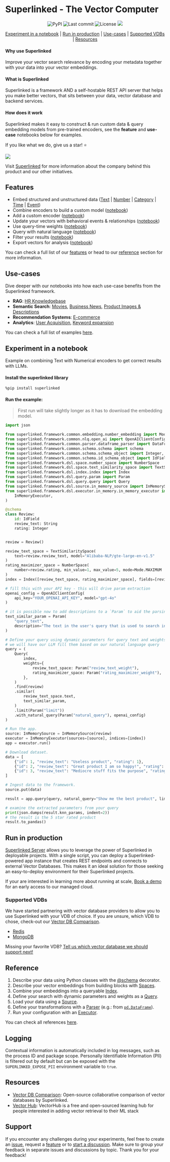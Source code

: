 # Superlinked - The Vector Computer

<div align="center">

![PyPI](https://img.shields.io/pypi/v/superlinked)
![Last commit](https://img.shields.io/github/last-commit/superlinked/superlinked)
![License](https://img.shields.io/github/license/superlinked/superlinked) 
![](https://img.shields.io/github/stars/superlinked/superlinked)

</div>

<div align="center">

[Experiment in a notebook](#experiment-in-a-notebook)  | [Run in production](#run-in-production) | [Use-cases](#use-cases) | [Supported VDBs](#supported-vdbs) | [Resources](#resources)

</div>

#### Why use Superlinked
Improve your vector search relevance by encoding your metadata together with your data into your vector embeddings.

#### What is Superlinked
Superlinked is a framework AND a self-hostable REST API server that helps you make better vectors, that sits between your data, vector database and backend services.

#### How does it work
Superlinked makes it easy to construct & run custom data & query embedding models from pre-trained encoders, see the <b>feature</b> and <b>use-case</b> notebooks below for examples.

If you like what we do, give us a star! ⭐

![](https://storage.googleapis.com/superlinked-public-assets/readme.png)

Visit [Superlinked](https://superlinked.com/) for more information about the company behind this product and our other initiatives.

## Features

- Embed structured and unstructured data ([Text](https://colab.research.google.com/github/superlinked/superlinked/blob/main/notebook/feature/text_embedding.ipynb) | [Number](https://colab.research.google.com/github/superlinked/superlinked/blob/main/notebook/feature/number_embedding_minmax.ipynb) | [Category](https://colab.research.google.com/github/superlinked/superlinked/blob/main/notebook/feature/categorical_embedding.ipynb) | [Time](https://colab.research.google.com/github/superlinked/superlinked/blob/main/notebook/feature/recency_embedding.ipynb) | [Event](https://colab.research.google.com/github/superlinked/superlinked/blob/main/notebook/feature/event_effects.ipynb))
- Combine encoders to build a custom model ([notebook](https://colab.research.google.com/github/superlinked/superlinked/blob/main/notebook/feature/combine_multiple_embeddings.ipynb))
- Add a custom encoder ([notebook](https://colab.research.google.com/github/superlinked/superlinked/blob/main/notebook/feature/custom_space.ipynb))
- Update your vectors with behavioral events & relationships ([notebook](https://colab.research.google.com/github/superlinked/superlinked/blob/main/notebook/feature/event_effects.ipynb))
- Use query-time weights ([notebook](https://colab.research.google.com/github/superlinked/superlinked/blob/main/notebook/feature/query_time_weights.ipynb))
- Query with natural language ([notebook](https://colab.research.google.com/github/superlinked/superlinked/blob/main/notebook/feature/natural_language_querying.ipynb))
- Filter your results ([notebook](https://colab.research.google.com/github/superlinked/superlinked/blob/main/notebook/feature/hard_filtering.ipynb))
- Export vectors for analysis ([notebook](https://colab.research.google.com/github/superlinked/superlinked/blob/main/notebook/feature/vector_sampler.ipynb))

You can check a full list of our [features](https://github.com/superlinked/superlinked/tree/main/notebook/feature) or head to our [reference](#reference) section for more information.

## Use-cases

Dive deeper with our notebooks into how each use-case benefits from the Superlinked framework.

- **RAG**: [HR Knowledgebase](https://colab.research.google.com/github/superlinked/superlinked/blob/main/notebook/rag_hr_knowledgebase.ipynb)
- **Semantic Search**: [Movies](https://colab.research.google.com/github/superlinked/superlinked/blob/main/notebook/semantic_search_netflix_titles.ipynb), [Business News](https://colab.research.google.com/github/superlinked/superlinked/blob/main/notebook/semantic_search_news.ipynb), [Product Images & Descriptions](https://colab.research.google.com/github/superlinked/superlinked/blob/main/notebook/image_search_e_commerce.ipynb)
- **Recommendation Systems**: [E-commerce](https://colab.research.google.com/github/superlinked/superlinked/blob/main/notebook/recommendations_e_commerce.ipynb)
- **Analytics**: [User Acquisition](https://colab.research.google.com/github/superlinked/superlinked/blob/main/notebook/analytics_user_acquisition.ipynb), [Keyword expansion](https://colab.research.google.com/github/superlinked/superlinked/blob/main/notebook/analytics_keyword_expansion_ads.ipynb)

You can check a full list of examples [here](https://github.com/superlinked/superlinked/tree/main/notebook).

## Experiment in a notebook

Example on combining Text with Numerical encoders to get correct results with LLMs.

#### Install the superlinked library
```
%pip install superlinked
```

#### Run the example:

>First run will take slightly longer as it has to download the embedding model.  

```python
import json

from superlinked.framework.common.embedding.number_embedding import Mode
from superlinked.framework.common.nlq.open_ai import OpenAIClientConfig
from superlinked.framework.common.parser.dataframe_parser import DataFrameParser
from superlinked.framework.common.schema.schema import schema
from superlinked.framework.common.schema.schema_object import Integer, String
from superlinked.framework.common.schema.id_schema_object import IdField
from superlinked.framework.dsl.space.number_space import NumberSpace
from superlinked.framework.dsl.space.text_similarity_space import TextSimilaritySpace
from superlinked.framework.dsl.index.index import Index
from superlinked.framework.dsl.query.param import Param
from superlinked.framework.dsl.query.query import Query
from superlinked.framework.dsl.source.in_memory_source import InMemorySource
from superlinked.framework.dsl.executor.in_memory.in_memory_executor import (
    InMemoryExecutor,
)

@schema
class Review:
    id: IdField
    review_text: String
    rating: Integer


review = Review()

review_text_space = TextSimilaritySpace(
    text=review.review_text, model="Alibaba-NLP/gte-large-en-v1.5"
)
rating_maximizer_space = NumberSpace(
    number=review.rating, min_value=1, max_value=5, mode=Mode.MAXIMUM
)
index = Index([review_text_space, rating_maximizer_space], fields=[review.rating])

# fill this with your API key - this will drive param extraction
openai_config = OpenAIClientConfig(
    api_key="YOUR_OPENAI_API_KEY", model="gpt-4o"
)

# it is possible now to add descriptions to a `Param` to aid the parsing of information from natural language queries.
text_similar_param = Param(
    "query_text",
    description="The text in the user's query that is used to search in the reviews' body. Extract info that does apply to other spaces or params.",
)

# Define your query using dynamic parameters for query text and weights.
# we will have our LLM fill them based on our natural language query
query = (
    Query(
        index,
        weights={
            review_text_space: Param("review_text_weight"),
            rating_maximizer_space: Param("rating_maximizer_weight"),
        },
    )
    .find(review)
    .similar(
        review_text_space.text,
        text_similar_param,
    )
    .limit(Param("limit"))
    .with_natural_query(Param("natural_query"), openai_config)
)

# Run the app.
source: InMemorySource = InMemorySource(review)
executor = InMemoryExecutor(sources=[source], indices=[index])
app = executor.run()

# Download dataset.
data = [
    {"id": 1, "review_text": "Useless product", "rating": 1},
    {"id": 2, "review_text": "Great product I am so happy!", "rating": 5},
    {"id": 3, "review_text": "Mediocre stuff fits the purpose", "rating": 3},
]

# Ingest data to the framework.
source.put(data)

result = app.query(query, natural_query="Show me the best product", limit=1)

# examine the extracted parameters from your query
print(json.dumps(result.knn_params, indent=2))
# the result is the 5 star rated product
result.to_pandas()
```

## Run in production

[Superlinked Server](https://github.com/superlinked/superlinked/tree/main/server) allows you to leverage the power of Superlinked in deployable projects. With a single script, you can deploy a Superlinked-powered app instance that creates REST endpoints and connects to external Vector Databases. This makes it an ideal solution for those seeking an easy-to-deploy environment for their Superlinked projects.

If your are interested in learning more about running at scale, [Book a demo](https://links.superlinked.com/sl-repo-readme-form) for an early access to our managed cloud.

### Supported VDBs

We have started partnering with vector database providers to allow you to use Superlinked with your VDB of choice. If you are unsure, which VDB to chose, check-out our [Vector DB Comparison](https://superlinked.com/vector-db-comparison/).

- [Redis](https://github.com/superlinked/superlinked/tree/main/server/docs/redis/redis.md)
- [MongoDB](https://github.com/superlinked/superlinked/tree/main/server/docs/mongodb/mongodb.md)

Missing your favorite VDB? [Tell us which vector database we should support next!](https://github.com/superlinked/superlinked/discussions/41)

## Reference

1. Describe your data using Python classes with the [@schema](https://github.com/superlinked/superlinked/blob/main/framework/reference/common/schema/schema.md) decorator.
2. Describe your vector embeddings from building blocks with [Spaces](https://github.com/superlinked/superlinked/blob/main/framework/reference/dsl/space/index.md).
3. Combine your embeddings into a queryable [Index](https://github.com/superlinked/superlinked/blob/main/framework/reference/dsl/index/index.m.md).
4. Define your search with dynamic parameters and weights as a [Query](https://github.com/superlinked/superlinked/blob/main/framework/reference/dsl/query/query.md).
5. Load your data using a [Source](https://github.com/superlinked/superlinked/blob/main/framework/reference/dsl/source/index.md).
6.  Define your transformations with a [Parser](https://github.com/superlinked/superlinked/blob/main/framework/reference/common/parser) (e.g.: from [`pd.DataFrame`](https://github.com/superlinked/superlinked/blob/main/framework/reference/common/parser/dataframe_parser.md)). 
7. Run your configuration with an [Executor](https://github.com/superlinked/superlinked/blob/main/framework/reference/dsl/executor/in_memory/in_memory_executor.md).

You can check all references [here](https://github.com/superlinked/superlinked/tree/main/framework/reference).

## Logging

Contextual information is automatically included in log messages, such as the process ID and package scope. Personally Identifiable Information (PII) is filtered out by default but can be exposed with the `SUPERLINKED_EXPOSE_PII` environment variable to `true`.

## Resources

- [Vector DB Comparison](https://superlinked.com/vector-db-comparison/): Open-source collaborative comparison of vector databases by Superlinked.
- [Vector Hub](https://superlinked.com/vectorhub/): VectorHub is a free and open-sourced learning hub for people interested in adding vector retrieval to their ML stack

## Support

If you encounter any challenges during your experiments, feel free to create an [issue](https://github.com/superlinked/superlinked/issues/new?assignees=kembala&labels=bug&projects=&template=bug_report.md&title=), request a [feature](https://github.com/superlinked/superlinked/issues/new?assignees=kembala&labels=enhancement&projects=&template=feature_request.md&title=) or to [start a discussion](https://github.com/superlinked/superlinked/discussions/new/choose).
Make sure to group your feedback in separate issues and discussions by topic. Thank you for your feedback!
